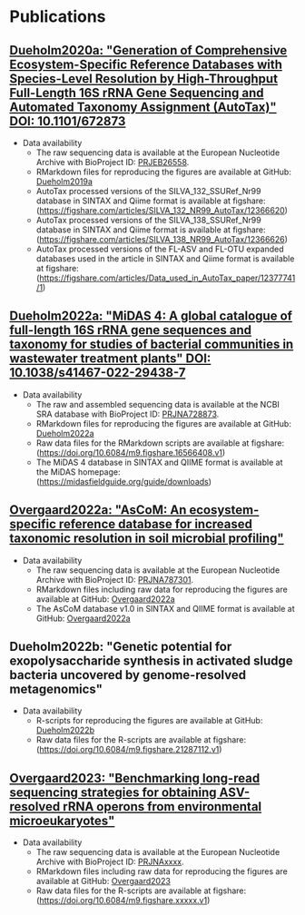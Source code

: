 # Publications

## [Dueholm2020a: "Generation of Comprehensive Ecosystem-Specific Reference Databases with Species-Level Resolution by High-Throughput Full-Length 16S rRNA Gene Sequencing and Automated Taxonomy Assignment (AutoTax)" DOI: 10.1101/672873](https://www.biorxiv.org/content/10.1101/672873v3)
* Data availability
  * The raw sequencing data is available at the European Nucleotide Archive with BioProject ID: [PRJEB26558](https://www.ebi.ac.uk/ena/browser/view/PRJEB26558).
  * RMarkdown files for reproducing the figures are available at GitHub: [Dueholm2019a](https://github.com/msdueholm/Publications/tree/master/Dueholm2019a)
  * AutoTax processed versions of the SILVA_132_SSURef_Nr99 database in SINTAX and Qiime format  is available at figshare: (https://figshare.com/articles/SILVA_132_NR99_AutoTax/12366620)
  * AutoTax processed versions of the SILVA_138_SSURef_Nr99 database in SINTAX and Qiime format is available at figshare: (https://figshare.com/articles/SILVA_138_NR99_AutoTax/12366626)
  * AutoTax processed versions of the FL-ASV and FL-OTU expanded databases used in the article in SINTAX and Qiime format is available at figshare: (https://figshare.com/articles/Data_used_in_AutoTax_paper/12377741/1)

## [Dueholm2022a: "MiDAS 4: A global catalogue of full-length 16S rRNA gene sequences and taxonomy for studies of bacterial communities in wastewater treatment plants" DOI: 10.1038/s41467-022-29438-7](https://www.nature.com/articles/s41467-022-29438-7)
* Data availability
  * The raw and assembled sequencing data is available at the NCBI SRA database with BioProject ID: [PRJNA728873](https://www.ncbi.nlm.nih.gov/bioproject/?term=PRJNA728873).
  * RMarkdown files for reproducing the figures are available at GitHub: [Dueholm2022a](https://github.com/msdueholm/Publications/tree/master/Dueholm2022a)
  * Raw data files for the RMarkdown scripts are available at figshare: (https://doi.org/10.6084/m9.figshare.16566408.v1)
  * The MiDAS 4 database in SINTAX and QIIME format is available at the MiDAS homepage: (https://midasfieldguide.org/guide/downloads)
 
## [Overgaard2022a: "AsCoM: An ecosystem-specific reference database for increased taxonomic resolution in soil microbial profiling"](https://github.com/msdueholm/Publications/tree/master/Overgaard2022a)
* Data availability
  * The raw sequencing data is available at the European Nucleotide Archive with BioProject ID: [PRJNA787301](https://www.ebi.ac.uk/ena/browser/view/PRJNA787301).
  * RMarkdown files including raw data for reproducing the figures are available at GitHub: [Overgaard2022a](https://github.com/msdueholm/Publications/tree/master/Overgaard2022a/RMarkdown)
  * The AsCoM database v1.0 in SINTAX and QIIME format is available at GitHub: [Overgaard2022a](https://github.com/msdueholm/Publications/tree/master/Overgaard2022a/AsCoM)

## Dueholm2022b: "Genetic potential for exopolysaccharide synthesis in activated sludge bacteria uncovered by genome-resolved metagenomics"
* Data availability
  * R-scripts for reproducing the figures are available at GitHub: [Dueholm2022b](https://github.com/msdueholm/Publications/tree/master/Dueholm2022b)
  * Raw data files for the R-scripts are available at figshare: (https://doi.org/10.6084/m9.figshare.21287112.v1)

## [Overgaard2023: "Benchmarking long-read sequencing strategies for obtaining ASV-resolved rRNA operons from environmental microeukaryotes"](https://github.com/msdueholm/Publications/tree/master/Overgaard2023)
* Data availability
  * The raw sequencing data is available at the European Nucleotide Archive with BioProject ID: [PRJNAxxxx](https://www.ebi.ac.uk/ena/browser/view/PRJNAxxxx).
  * RMarkdown files including raw data for reproducing the figures are available at GitHub: [Overgaard2023](https://github.com/msdueholm/Publications/tree/master/Overgaard2023)
  * Raw data files for the R-scripts are available at figshare: (https://doi.org/10.6084/m9.figshare.xxxxx.v1)
